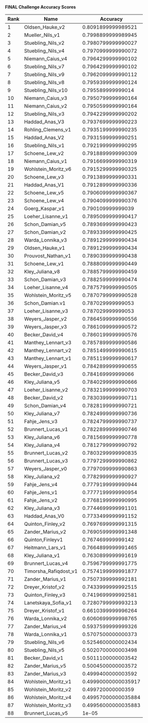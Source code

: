 **FINAL Challenge Accuracy Scores**



|Rank|Name|Accuracy|
|----|-----|---|
|1|Oldsen_Hauke_v2|0.8091899999989521|
|2|Mueller_Nils_v1|0.7998899999989945|
|3|Stuebling_Nils_v2|0.7980799999990027|
|4|Stuebling_Nils_v4|0.7970999999990072|
|5|Niemann_Caius_v4|0.7964299999990102|
|6|Stuebling_Nils_v7|0.7964299999990102|
|7|Stuebling_Nils_v9|0.7962099999990112|
|8|Stuebling_Nils_v8|0.7959399999990124|
|9|Stuebling_Nils_v10|0.795589999999014|
|10|Niemann_Caius_v3|0.7950799999990164|
|11|Niemann_Caius_v2|0.7950599999990164|
|12|Stuebling_Nils_v3|0.7942299999990202|
|13|Haddad_Anas_V3|0.7937699999990223|
|14|Rohling_Clemens_v1|0.7935199999990235|
|15|Haddad_Anas_V2|0.7931599999990251|
|16|Stuebling_Nils_v1|0.7921999999990295|
|17|Schoene_Lew_v2|0.7918899999990309|
|18|Niemann_Caius_v1|0.7916699999990319|
|19|Wohlstein_Moritz_v6|0.7915299999990325|
|20|Schoene_Lew_v3|0.7913899999990331|
|21|Haddad_Anas_V1|0.7912899999990336|
|22|Schoene_Lew_v5|0.7906099999990367|
|23|Schoene_Lew_v4|0.7904099999990376|
|24|Goerg_Kaspar_v1|0.790109999999039|
|25|Loeher_Lisanne_v1|0.7895099999990417|
|26|Schon_Damian_v5|0.7893699999990423|
|27|Schon_Damian_v2|0.7893399999990425|
|28|Warda_Lonnika_v3|0.7891299999990434|
|29|Oldsen_Hauke_v1|0.7891299999990434|
|30|Prouvost_Nathan_v1|0.7890399999990438|
|31|Schoene_Lew_v1|0.7888099999990449|
|32|Kley_Juliana_v8|0.7885799999990459|
|33|Schon_Damian_v3|0.7882599999990474|
|34|Loeher_Lisanne_v4|0.7875799999990505|
|35|Wohlstein_Moritz_v5|0.7870799999990528|
|36|Schon_Damian.v1|0.787029999999053|
|37|Loeher_Lisanne_v3|0.787029999999053|
|38|Weyers_Jasper_v2|0.7864599999990556|
|39|Weyers_Jasper_v3|0.7861099999990572|
|40|Becker_David_v4|0.7860199999990576|
|41|Manthey_Lennart_v3|0.7857899999990586|
|42|Manthey_Lennart_v2|0.7851499999990615|
|43|Manthey_Lennart_v1|0.7851199999990617|
|44|Weyers_Jasper_v1|0.7842899999990655|
|45|Becker_David_v3|0.784169999999066|
|46|Kley_Juliana_v5|0.7840299999990666|
|47|Loeher_Lisanne_v2|0.7832199999990703|
|48|Becker_David_v2|0.7830399999990711|
|49|Schon_Damian_v4|0.7828199999990721|
|50|Kley_Juliana_v7|0.7824999999990736|
|51|Fahje_Jens_v3|0.7824799999990737|
|52|Brunnert_Lucas_v1|0.7822899999990746|
|53|Kley_Juliana_v6|0.7815699999990778|
|54|Kley_Juliana_v4|0.7812799999990792|
|55|Brunnert_Lucas_v2|0.7803299999990835|
|56|Brunnert_Lucas_v3|0.7797299999990862|
|57|Weyers_Jasper_v0|0.7797099999990863|
|58|Kley_Juliana_v2|0.7782999999990927|
|59|Fahje_Jens_v4|0.7779199999990944|
|60|Fahje_Jens_v1|0.7777199999990954|
|61|Fahje_Jens_v2|0.7768199999990995|
|62|Kley_Juliana_v3|0.7744699999991101|
|63|Haddad_Anas_V0|0.7733499999991152|
|64|Quinton_Finley_v2|0.7697699999991315|
|65|Zander_Marius_v2|0.7690599999991348|
|66|Quinton,Finleyv1|0.767469999999142|
|67|Heitmann_Lars_v1|0.7664899999991465|
|68|Kley_Juliana_v1|0.7630899999991619|
|69|Brunnert_Lucas_v4|0.7596799999991775|
|70|Timorsha_Rafiqdost_v1|0.7574199999991877|
|71|Zander_Marius_v1|0.7507399999992181|
|72|Dreyer_Kristof_v2|0.7433999999992515|
|73|Quinton_Finley_v3|0.7419699999992581|
|74|Lanetskaya_Sofia_v1|0.7280799999993213|
|75|Dreyer_Kristof_v1|0.6610399999996264|
|76|Warda_Lonnika_v2|0.6060699999998765|
|77|Zander_Marius_v4|0.5937599999999326|
|78|Warda_Lonnika_v1|0.5707500000000373|
|79|Stuebling_Nils_v6|0.5254600000002434|
|80|Stuebling_Nils_v5|0.5020700000003498|
|81|Becker_David_v1|0.5011100000003542|
|82|Zander_Marius_v5|0.5004500000003572|
|83|Zander_Marius_v3|0.4999400000003592|
|84|Wohlstein_Moritz_v1|0.49990000000035917|
|85|Wohlstein_Moritz_v2|0.499720000000359|
|86|Wohlstein_Moritz_v4|0.49957000000035884|
|87|Wohlstein_Moritz_v3|0.49956000000035883|
|88|Brunnert_Lucas_v5|1e-05|
